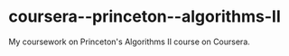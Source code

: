 # coursera--princeton--algorithms-II
My coursework on Princeton's Algorithms II course on Coursera.
